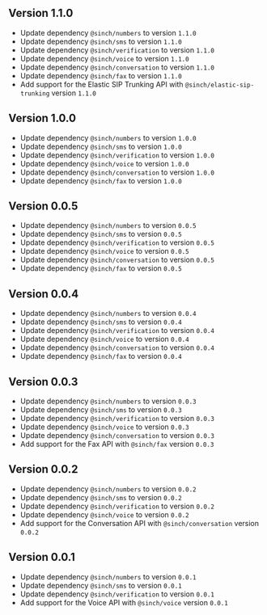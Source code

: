 ## Version 1.1.0
- Update dependency `@sinch/numbers` to version `1.1.0`
- Update dependency `@sinch/sms` to version `1.1.0`
- Update dependency `@sinch/verification` to version `1.1.0`
- Update dependency `@sinch/voice` to version `1.1.0`
- Update dependency `@sinch/conversation` to version `1.1.0`
- Update dependency `@sinch/fax` to version `1.1.0`
- Add support for the Elastic SIP Trunking API with `@sinch/elastic-sip-trunking` version `1.1.0`

## Version 1.0.0
- Update dependency `@sinch/numbers` to version `1.0.0`
- Update dependency `@sinch/sms` to version `1.0.0`
- Update dependency `@sinch/verification` to version `1.0.0`
- Update dependency `@sinch/voice` to version `1.0.0`
- Update dependency `@sinch/conversation` to version `1.0.0`
- Update dependency `@sinch/fax` to version `1.0.0`

## Version 0.0.5
- Update dependency `@sinch/numbers` to version `0.0.5`
- Update dependency `@sinch/sms` to version `0.0.5`
- Update dependency `@sinch/verification` to version `0.0.5`
- Update dependency `@sinch/voice` to version `0.0.5`
- Update dependency `@sinch/conversation` to version `0.0.5`
- Update dependency `@sinch/fax` to version `0.0.5`

## Version 0.0.4
- Update dependency `@sinch/numbers` to version `0.0.4`
- Update dependency `@sinch/sms` to version `0.0.4`
- Update dependency `@sinch/verification` to version `0.0.4`
- Update dependency `@sinch/voice` to version `0.0.4`
- Update dependency `@sinch/conversation` to version `0.0.4`
- Update dependency `@sinch/fax` to version `0.0.4`

## Version 0.0.3
- Update dependency `@sinch/numbers` to version `0.0.3`
- Update dependency `@sinch/sms` to version `0.0.3`
- Update dependency `@sinch/verification` to version `0.0.3`
- Update dependency `@sinch/voice` to version `0.0.3`
- Update dependency `@sinch/conversation` to version `0.0.3`
- Add support for the Fax API with `@sinch/fax` version `0.0.3`

## Version 0.0.2
- Update dependency `@sinch/numbers` to version `0.0.2`
- Update dependency `@sinch/sms` to version `0.0.2`
- Update dependency `@sinch/verification` to version `0.0.2`
- Update dependency `@sinch/voice` to version `0.0.2`
- Add support for the Conversation API with `@sinch/conversation` version `0.0.2`

## Version 0.0.1
 - Update dependency `@sinch/numbers` to version `0.0.1`
 - Update dependency `@sinch/sms` to version `0.0.1`
 - Update dependency `@sinch/verification` to version `0.0.1`
 - Add support for the Voice API with `@sinch/voice` version `0.0.1`

